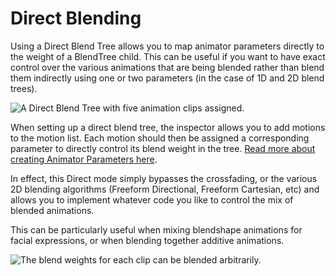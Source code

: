 Direct Blending
===========

Using a Direct Blend Tree allows you to map animator parameters directly to the weight of a BlendTree child. This can be useful if you want to have exact control over the various animations that are being blended rather than blend them indirectly using one or two parameters (in the case of 1D and 2D blend trees).

![A Direct Blend Tree with five animation clips assigned.](../uploads/Main/AnimatorDirectBlendTree.png) 

When setting up a direct blend tree, the inspector allows you to add motions to the motion list. Each motion should then be assigned a corresponding parameter to directly control its blend weight in the tree. [Read more about creating Animator Parameters here](AnimationParameters).

In effect, this Direct mode simply bypasses the crossfading, or the various 2D blending algorithms (Freeform Directional, Freeform Cartesian, etc) and allows you to implement whatever code you like to control the mix of blended animations.

This can be particularly useful when mixing blendshape animations for facial expressions, or when blending together additive animations.

![The blend weights for each clip can be blended arbitrarily.](../uploads/Main/AnimatorDirectBlendTreeFacialExpressions.png) 
